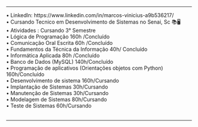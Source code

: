 <hr>
• Linkedln: https://www.linkedin.com/in/marcos-vinicius-a9b536217/<br>
• Cursando Tecnico em Desenvolvimento de Sistemas no Senai, Sc 📚🖥️<br>
• Atividades : Cursando 3° Semestre<br>
• Lógica de Programação 160h /Concluído<br>
• Comunicação Oral Escrita 60h /Concluído<br>
• Fundamentos da Técnica da Informação 40h/ Concluído<br>
• Informática Aplicada 80h /Concluído<br>
• Banco de Dados (MySQL) 140h/Concluído<br>
• Programação de aplicativos (Orientações objetos com Python) 160h/Concluído<br>
• Desenvolvimento de sistema 160h/Cursando<br>
• Implantação de Sistemas 30h/Cursando<br>
• Manutenção de Sistemas 30h/Cursando<br>
• Modelagem de Sistemas 80h/Cursando<br>
• Teste de Sistemas 60h/Cursando<br><br>
<hr>
<div style='color:red'></div>
